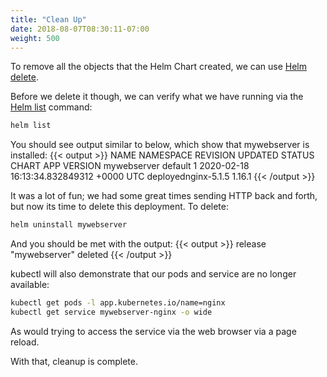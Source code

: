 ```yaml
---
title: "Clean Up"
date: 2018-08-07T08:30:11-07:00
weight: 500
---
```


To remove all the objects that the Helm Chart created, we can use [Helm delete](https://v2.helm.sh/docs/helm/#helm-delete).

Before we delete it though, we can verify what we have running via the [Helm list](https://v2.helm.sh/docs/helm/#helm-list) command:
```sh
helm list
```

You should see output similar to below, which show that mywebserver is installed:
{{< output >}}
NAME            NAMESPACE       REVISION        UPDATED                                 STATUS  CHART           APP VERSION
mywebserver     default         1               2020-02-18 16:13:34.832849312 +0000 UTC deployednginx-5.1.5     1.16.1
{{< /output >}}

It was a lot of fun; we had some great times sending HTTP back and forth, but now its time to delete this deployment.  To delete:
```sh
helm uninstall mywebserver
```

And you should be met with the output:
{{< output >}}
release "mywebserver" deleted
{{< /output >}}

kubectl will also demonstrate that our pods and service are no longer available:

```sh
kubectl get pods -l app.kubernetes.io/name=nginx
kubectl get service mywebserver-nginx -o wide
```

As would trying to access the service via the web browser via a page reload.

With that, cleanup is complete.